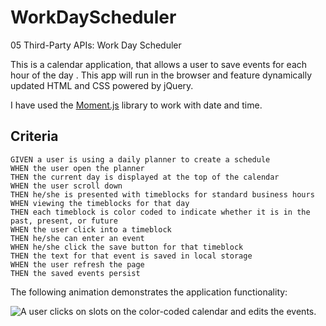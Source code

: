 # WorkDayScheduler
05 Third-Party APIs: Work Day Scheduler

This is a calendar application, that allows a user to save events for each hour of the day . This app will run in the browser and feature dynamically updated HTML and CSS powered by jQuery.

I have used the [Moment.js](https://momentjs.com/) library to work with date and time. 

## Criteria

```
GIVEN a user is using a daily planner to create a schedule
WHEN the user open the planner
THEN the current day is displayed at the top of the calendar
WHEN the user scroll down
THEN he/she is presented with timeblocks for standard business hours
WHEN viewing the timeblocks for that day
THEN each timeblock is color coded to indicate whether it is in the past, present, or future
WHEN the user click into a timeblock
THEN he/she can enter an event
WHEN he/she click the save button for that timeblock
THEN the text for that event is saved in local storage
WHEN the user refresh the page
THEN the saved events persist
```
The following animation demonstrates the application functionality:

![A user clicks on slots on the color-coded calendar and edits the events.](./assets/WorkDayScheduler_demo.gif)